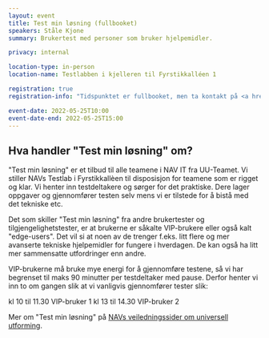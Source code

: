 ```yaml
---
layout: event
title: Test min løsning (fullbooket)
speakers: Ståle Kjone
summary: Brukertest med personer som bruker hjelpemidler.

privacy: internal 

location-type: in-person
location-name: Testlabben i kjelleren til Fyrstikkalléen 1

registration: true
registration-info: "Tidspunktet er fullbooket, men ta kontakt på <a href='https://nav-it.slack.com/archives/C021CRRFN2H'>Slack-kanalen #testlab (NAV internal)</a> for å avtale en testtid i fremtiden."

event-date: 2022-05-25T10:00
event-date-end: 2022-05-25T15:00
---
```

## Hva handler "Test min løsning" om?
"Test min løsning" er et tilbud til alle teamene i NAV IT fra UU-Teamet. Vi stiller NAVs Testlab i Fyrstikkallèen til disposisjon for teamene som er rigget og klar. Vi henter inn testdeltakere og sørger for det praktiske. Dere lager oppgaver og gjennomfører testen selv mens vi er tilstede for å bistå med det tekniske etc.

Det som skiller "Test min løsning" fra andre brukertester og tilgjengelighetstester, er at brukerne er såkalte VIP-brukere eller også kalt "edge-users". Det vil si at noen av de trenger f.eks. litt flere og mer avanserte tekniske hjelpemidler for fungere i hverdagen. De kan også ha litt mer sammensatte utfordringer enn andre.

VIP-brukerne må bruke mye energi for å gjennomføre testene, så vi har begrenset til maks 90 minutter per testdeltaker med pause. Derfor henter vi inn to om gangen slik at vi vanligvis gjennomfører tester slik:

kl 10 til 11.30 VIP-bruker 1
kl 13 til 14.30 VIP-bruker 2

Mer om "Test min løsning" på [NAVs veiledningssider om universell utforming](https://navikt.github.io/uu/hvordan-faa-det-til/UU-testing/brukertesting/test-min-l%C3%B8sning/).
